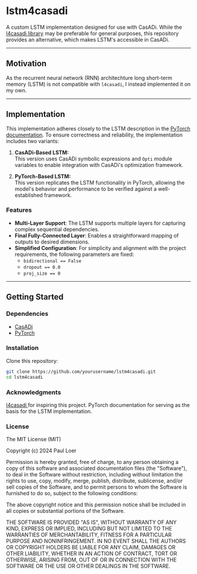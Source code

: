 # **lstm4casadi**
A custom LSTM implementation designed for use with CasADi. While the [l4casadi library](https://github.com/Tim-Salzmann/l4casadi) may be preferable for general purposes, this repository provides an alternative, which makes LSTM's accessible in CasADi.

---

## **Motivation**  
As the recurrent neural network (RNN) architechture long short-term memory (LSTM) is not compatible with `l4casadi`, I instead implemented it on my own.

---

## **Implementation**  

This implementation adheres closely to the LSTM description in the [PyTorch documentation](https://pytorch.org/docs/stable/nn.html#torch.nn.LSTM). To ensure correctness and reliability, the implementation includes two variants:

1. **CasADi-Based LSTM:**  
   This version uses CasADi symbolic expressions and `Opti` module variables to enable integration with CasADi's optimization framework.

2. **PyTorch-Based LSTM:**  
   This version replicates the LSTM functionality in PyTorch, allowing the model's behavior and performance to be verified against a well-established framework.

### **Features**
- **Multi-Layer Support**: The LSTM supports multiple layers for capturing complex sequential dependencies.  
- **Final Fully-Connected Layer**: Enables a straightforward mapping of outputs to desired dimensions.  
- **Simplified Configuration**: For simplicity and alignment with the project requirements, the following parameters are fixed:  
  - `bidirectional == False`  
  - `dropout == 0.0`  
  - `proj_size == 0`  

---

## **Getting Started**  
### **Dependencies**  
- [CasADi](https://web.casadi.org)  
- [PyTorch](https://pytorch.org)  

### **Installation**  
Clone this repository:  
```bash
git clone https://github.com/yourusername/lstm4casadi.git
cd lstm4casadi
```

### **Acknowledgments**

[l4casadi ](https://github.com/Tim-Salzmann/l4casadi) for inspiring this project.
PyTorch documentation for serving as the basis for the LSTM implementation.

### **License**
 
The MIT License (MIT)

Copyright (c) 2024 Paul Loer

Permission is hereby granted, free of charge, to any person obtaining a copy of this software and associated documentation files (the "Software"), to deal in the Software without restriction, including without limitation the rights to use, copy, modify, merge, publish, distribute, sublicense, and/or sell copies of the Software, and to permit persons to whom the Software is furnished to do so, subject to the following conditions:

The above copyright notice and this permission notice shall be included in all copies or substantial portions of the Software.

THE SOFTWARE IS PROVIDED "AS IS", WITHOUT WARRANTY OF ANY KIND, EXPRESS OR IMPLIED, INCLUDING BUT NOT LIMITED TO THE WARRANTIES OF MERCHANTABILITY, FITNESS FOR A PARTICULAR PURPOSE AND NONINFRINGEMENT. IN NO EVENT SHALL THE AUTHORS OR COPYRIGHT HOLDERS BE LIABLE FOR ANY CLAIM, DAMAGES OR OTHER LIABILITY, WHETHER IN AN ACTION OF CONTRACT, TORT OR OTHERWISE, ARISING FROM, OUT OF OR IN CONNECTION WITH THE SOFTWARE OR THE USE OR OTHER DEALINGS IN THE SOFTWARE.
